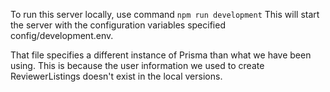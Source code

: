 To run this server locally, use command `npm run development` This will start the server with the configuration variables specified config/development.env.


That file specifies a different instance of Prisma than what we have been using. This is because the user information we used to create ReviewerListings doesn't exist in the local versions.
